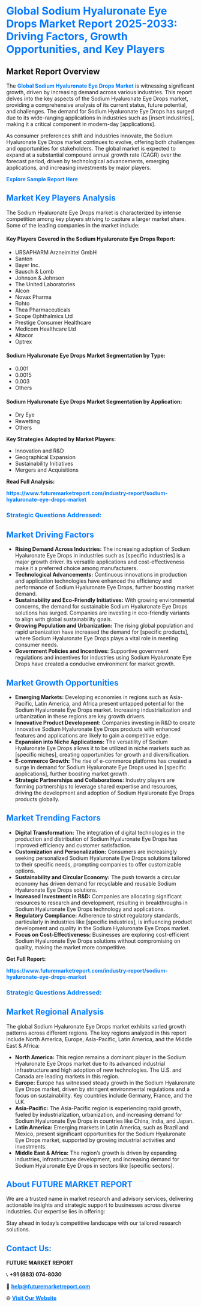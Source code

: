 <h1 style="color: #007BFF;">Global Sodium Hyaluronate Eye Drops Market Report 2025-2033: Driving Factors, Growth Opportunities, and Key Players</h1>

<section id="overview">
<h2>Market Report Overview</h2>
<p>The <a href="https://www.futuremarketreport.com/industry-report/sodium-hyaluronate-eye-drops-market" style="color: #007BFF; text-decoration: none;"><strong>Global Sodium Hyaluronate Eye Drops Market</strong></a> is witnessing significant growth, driven by increasing demand across various industries. This report delves into the key aspects of the Sodium Hyaluronate Eye Drops market, providing a comprehensive analysis of its current status, future potential, and challenges. The demand for Sodium Hyaluronate Eye Drops has surged due to its wide-ranging applications in industries such as [insert industries], making it a critical component in modern-day [applications].</p>
<p>As consumer preferences shift and industries innovate, the Sodium Hyaluronate Eye Drops market continues to evolve, offering both challenges and opportunities for stakeholders. The global market is expected to expand at a substantial compound annual growth rate (CAGR) over the forecast period, driven by technological advancements, emerging applications, and increasing investments by major players.</p>
</section>

<section id="overview">
<p><a href="https://www.futuremarketreport.com/request-sample/reportId=27149" style="color: #007BFF; text-decoration: none;"><strong>Explore Sample Report Here</strong></a></p>
</section>

<section id="key-players">
<h2 style="color: #007BFF;">Market Key Players Analysis</h2>
<p>The Sodium Hyaluronate Eye Drops market is characterized by intense competition among key players striving to capture a larger market share. Some of the leading companies in the market include:</p>
<h4>Key Players Covered in the Sodium Hyaluronate Eye Drops Report:</h4>
<ul><li>URSAPHARM Arzneimittel GmbH</li><li>Santen</li><li>Bayer Inc.</li><li>Bausch &amp; Lomb</li><li>Johnson &amp; Johnson</li><li>The United Laboratories</li><li>Alcon</li><li>Novax Pharma</li><li>Rohto</li><li>Thea Pharmaceuticals</li><li>Scope Ophthalmics Ltd</li><li>Prestige Consumer Healthcare</li><li>Medicom Healthcare Ltd</li><li>Altacor</li><li>Optrex</li></ul>
<h4>Sodium Hyaluronate Eye Drops Market Segmentation by Type:</h4>
<ul><li>0.001</li><li>0.0015</li><li>0.003</li><li>Others</li></ul>

<h4>Sodium Hyaluronate Eye Drops Market Segmentation by Application:</h4>
<ul><li>Dry Eye</li><li>Rewetting</li><li>Others</li></ul>
<p><strong>Key Strategies Adopted by Market Players:</strong></p>
<ul>
<li>Innovation and R&D</li>
<li>Geographical Expansion</li>
<li>Sustainability Initiatives</li>
<li>Mergers and Acquisitions</li>
</ul>
</section>

<section>
<p><strong>Read Full Analysis: </strong></p><a href="https://www.futuremarketreport.com/industry-report/sodium-hyaluronate-eye-drops-market" style="color: #007BFF; text-decoration: none;"><strong>https://www.futuremarketreport.com/industry-report/sodium-hyaluronate-eye-drops-market</strong></a>
<h3 style="color: #007BFF;">Strategic Questions Addressed:</h3>
</section>

<section id="driving-factors">
<h2 style="color: #007BFF;">Market Driving Factors</h2>
<ul>
<li><strong>Rising Demand Across Industries:</strong> The increasing adoption of Sodium Hyaluronate Eye Drops in industries such as [specific industries] is a major growth driver. Its versatile applications and cost-effectiveness make it a preferred choice among manufacturers.</li>
<li><strong>Technological Advancements:</strong> Continuous innovations in production and application technologies have enhanced the efficiency and performance of Sodium Hyaluronate Eye Drops, further boosting market demand.</li>
<li><strong>Sustainability and Eco-Friendly Initiatives:</strong> With growing environmental concerns, the demand for sustainable Sodium Hyaluronate Eye Drops solutions has surged. Companies are investing in eco-friendly variants to align with global sustainability goals.</li>
<li><strong>Growing Population and Urbanization:</strong> The rising global population and rapid urbanization have increased the demand for [specific products], where Sodium Hyaluronate Eye Drops plays a vital role in meeting consumer needs.</li>
<li><strong>Government Policies and Incentives:</strong> Supportive government regulations and incentives for industries using Sodium Hyaluronate Eye Drops have created a conducive environment for market growth.</li>
</ul>
</section>

<section id="growth-opportunities">
<h2 style="color: #007BFF;">Market Growth Opportunities</h2>
<ul>
<li><strong>Emerging Markets:</strong> Developing economies in regions such as Asia-Pacific, Latin America, and Africa present untapped potential for the Sodium Hyaluronate Eye Drops market. Increasing industrialization and urbanization in these regions are key growth drivers.</li>
<li><strong>Innovative Product Development:</strong> Companies investing in R&D to create innovative Sodium Hyaluronate Eye Drops products with enhanced features and applications are likely to gain a competitive edge.</li>
<li><strong>Expansion into Niche Applications:</strong> The versatility of Sodium Hyaluronate Eye Drops allows it to be utilized in niche markets such as [specific niches], creating opportunities for growth and diversification.</li>
<li><strong>E-commerce Growth:</strong> The rise of e-commerce platforms has created a surge in demand for Sodium Hyaluronate Eye Drops used in [specific applications], further boosting market growth.</li>
<li><strong>Strategic Partnerships and Collaborations:</strong> Industry players are forming partnerships to leverage shared expertise and resources, driving the development and adoption of Sodium Hyaluronate Eye Drops products globally.</li>
</ul>
</section>

<section id="trending-factors">
<h2 style="color: #007BFF;">Market Trending Factors</h2>
<ul>
<li><strong>Digital Transformation:</strong> The integration of digital technologies in the production and distribution of Sodium Hyaluronate Eye Drops has improved efficiency and customer satisfaction.</li>
<li><strong>Customization and Personalization:</strong> Consumers are increasingly seeking personalized Sodium Hyaluronate Eye Drops solutions tailored to their specific needs, prompting companies to offer customizable options.</li>
<li><strong>Sustainability and Circular Economy:</strong> The push towards a circular economy has driven demand for recyclable and reusable Sodium Hyaluronate Eye Drops solutions.</li>
<li><strong>Increased Investment in R&D:</strong> Companies are allocating significant resources to research and development, resulting in breakthroughs in Sodium Hyaluronate Eye Drops technology and applications.</li>
<li><strong>Regulatory Compliance:</strong> Adherence to strict regulatory standards, particularly in industries like [specific industries], is influencing product development and quality in the Sodium Hyaluronate Eye Drops market.</li>
<li><strong>Focus on Cost-Effectiveness:</strong> Businesses are exploring cost-efficient Sodium Hyaluronate Eye Drops solutions without compromising on quality, making the market more competitive.</li>
</ul>
</section>

<section>
<p><strong>Get Full Report: </strong></p><a href="https://www.futuremarketreport.com/industry-report/sodium-hyaluronate-eye-drops-market" style="color: #007BFF; text-decoration: none;"><strong>https://www.futuremarketreport.com/industry-report/sodium-hyaluronate-eye-drops-market</strong></a>
<h3 style="color: #007BFF;">Strategic Questions Addressed:</h3>
</section>


<section id="regional-analysis">
<h2 style="color: #007BFF;">Market Regional Analysis</h2>
<p>The global Sodium Hyaluronate Eye Drops market exhibits varied growth patterns across different regions. The key regions analyzed in this report include North America, Europe, Asia-Pacific, Latin America, and the Middle East & Africa:</p>
<ul>
<li><strong>North America:</strong> This region remains a dominant player in the Sodium Hyaluronate Eye Drops market due to its advanced industrial infrastructure and high adoption of new technologies. The U.S. and Canada are leading markets in this region.</li>
<li><strong>Europe:</strong> Europe has witnessed steady growth in the Sodium Hyaluronate Eye Drops market, driven by stringent environmental regulations and a focus on sustainability. Key countries include Germany, France, and the U.K.</li>
<li><strong>Asia-Pacific:</strong> The Asia-Pacific region is experiencing rapid growth, fueled by industrialization, urbanization, and increasing demand for Sodium Hyaluronate Eye Drops in countries like China, India, and Japan.</li>
<li><strong>Latin America:</strong> Emerging markets in Latin America, such as Brazil and Mexico, present significant opportunities for the Sodium Hyaluronate Eye Drops market, supported by growing industrial activities and investments.</li>
<li><strong>Middle East & Africa:</strong> The region’s growth is driven by expanding industries, infrastructure development, and increasing demand for Sodium Hyaluronate Eye Drops in sectors like [specific sectors].</li>
</ul>
</section>

<footer>
<h2 style="color: #007BFF;">About FUTURE MARKET REPORT</h2>
<p>We are a trusted name in market research and advisory services, delivering actionable insights and strategic support to businesses across diverse industries. Our expertise lies in offering:</p>

<p>Stay ahead in today’s competitive landscape with our tailored research solutions.</p>

<h2 style="color: #007BFF;">Contact Us:</h2>
<p><strong>FUTURE MARKET REPORT</strong></p>
<p>📞 <strong>+91 (883) 074-8030</strong></p>
<p>📧 <strong><a href="mailto:help@futuremarketreport.com" style="color: #007BFF;">help@futuremarketreport.com</a></strong></p>
<p>🌐 <strong><a href="https://www.futuremarketreport.com/" style="color: #007BFF;">Visit Our Website</a></strong></p>
</footer>